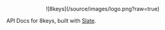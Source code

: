 <p align="center">
  ![8keys](/source/images/logo.png?raw=true)
</p>

API Docs for 8keys, built with [Slate](https://github.com/slatedocs/slate).

